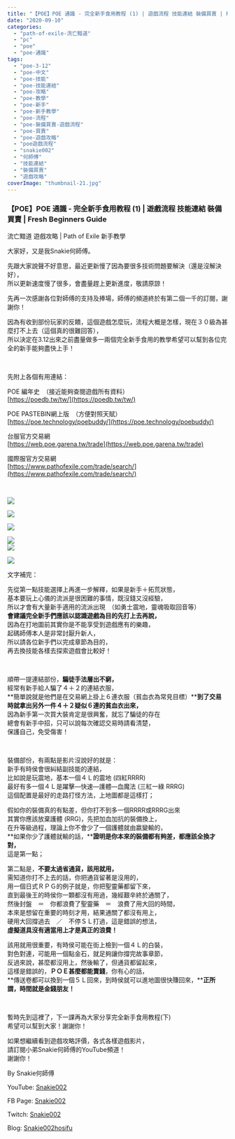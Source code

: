 ```yaml
---
title: "【POE】POE 通識 - 完全新手食用教程 (1) | 遊戲流程 技能連結 裝備買賣 | Fresh Beginners Guide | 流亡黯道 遊戲攻略 | Path of Exile新手教學"
date: "2020-09-10"
categories: 
  - "path-of-exile-流亡黯道"
  - "pc"
  - "poe"
  - "poe-通識"
tags: 
  - "poe-3-12"
  - "poe-中文"
  - "poe-技能"
  - "poe-技能連結"
  - "poe-攻略"
  - "poe-教學"
  - "poe-新手"
  - "poe-新手教學"
  - "poe-流程"
  - "poe-裝備買賣-遊戲流程"
  - "poe-買賣"
  - "poe-遊戲攻略"
  - "poe遊戲流程"
  - "snakie002"
  - "何師傅"
  - "技能連結"
  - "裝備買賣"
  - "遊戲攻略"
coverImage: "thumbnail-21.jpg"
---
```


### 【POE】POE 通識 - 完全新手食用教程 (1) | 遊戲流程 技能連結 裝備買賣 | Fresh Beginners Guide  
流亡黯道 遊戲攻略 | Path of Exile 新手教學

  
大家好，又是我Snakie何師傅。  

  
先跟大家說聲不好意思，最近更新慢了因為要很多技術問題要解決（還是沒解決好），  
所以更新速度慢了很多，會盡量趕上更新進度，敬請原諒！  

  
先再一次感謝各位對師傅的支持及捧場，師傅的頻道終於有第二個一千的訂閱，謝謝你！  

  
因為有收到部份玩家的反饋，這個遊戲怎麼玩，流程大概是怎樣，現在３０級為甚麼打不上去（這個真的很難回答），  
所以決定在3.12出來之前盡量做多一兩個完全新手食用的教學希望可以幫到各位完全的新手能夠盡快上手！  

  
   

  
先附上各個有用連結：  

  
POE 編年史　（接近能夠查閱遊戲所有資料）  
[https://poedb.tw/tw/](https://poedb.tw/tw/)  

  
POE PASTEBIN網上版　（方便對照天賦）  
[https://poe.technology/poebuddy/](https://poe.technology/poebuddy/)  

  
台服官方交易網  
[https://web.poe.garena.tw/trade](https://web.poe.garena.tw/trade)  

  
國際服官方交易網  
[https://www.pathofexile.com/trade/search/](https://www.pathofexile.com/trade/search/)  

  
   

  
![](WordPress/4-1024x576.jpg)  

  
![](WordPress/6-1024x576.jpg)  

  
![](WordPress/3-1024x576.jpg)  

  
![](WordPress/2-1024x576.jpg)  
![](WordPress/1-1024x576.jpg)  

  
![](WordPress/5-1024x576.jpg)  

  
文字補完：  

  
先從第一點技能選擇上再進一步解釋，如果是新手＋拓荒狀態，  
基本要玩上心儀的流派是很困難的事情，既沒錢又沒經驗，  
所以才會有大量新手適用的流派出現　（如勇士震地，靈魂吸取回音等）  
**會建議完全新手們應該以認識遊戲為目的先打上去再說，**  
因為在打地圖前其實你是不能享受到遊戲應有的樂趣，  
起碼師傅本人是非常討厭升新人，  
所以請各位新手們以完成章節為目的，  
再去換技能各樣去探索遊戲會比較好！  

  
   

  
順帶一提連結部份，**騙徒手法層出不窮，**  
經常有新手給人騙了４＋２的連結衣服，  
**簡單說就是他們是在交易網上掛上６連衣服（貧血衣為常見目標）****到了交易時就拿出另外一件４＋２疑似６連的貧血衣出來，**  
因為新手第一次買大裝肯定是很興奮，就忘了騙徒的存在  
總會有新手中招，只可以說每次確認交易時請看清楚，  
保護自己，免受傷害！  

  
   

  
裝備部份，有兩點是影片沒說好的就是：  
新手有時侯會很糾結副技能的連結，  
比如說是玩震地，基本一個４Ｌ的震地 (四紅RRRR)  
最好有多一個４Ｌ是躍擊—快速—護體—血魔法 (三紅一綠 RRRG)  
這個配置是最好的走路打怪方法，上地圖都是這樣打；  

  
假如你的裝備真的有點差，但你打不到多一個RRRR或RRRG出來  
其實你應該放棄護體 (RRG)，先把加血加抗的裝備換上，  
在升等級過程，理論上你不會少了一個護體就由嬴變輸的，  
**如果你少了護體就輸的話，****證明是你本來的裝備都有夠差，都應該全換才對，**  
這是第一點；  

  
第二點是，**不要太過省通貨，該用就用，**  
需知道你打不上去的話，你把通貨留著是沒用的，  
用一個日式ＲＰＧ的例子就是，你把聖靈藥都留下來，  
直到最後王的時侯你一顆都沒有用過，幾經艱辛終於通關了，  
然後封盤　＝　你都浪費了聖靈藥　＝　浪費了用大回的時間，  
本來是想留在重要的時刻才用，結果通關了都沒有用上，  
硬用大回撐過去　／　不停ＳＬ打過，這是錯誤的想法，  
**虛擬道具沒有適當用上才是真正的浪費！**  

  
該用就用很重要，有時侯可能在街上檢到一個４Ｌ的白裝，  
對色對連，可能用一個點金石，就足夠讓你撐完故事章節，  
反過來說，甚麼都沒用上，然後輸了，但通貨都留起來，  
這樣是錯誤的，**ＰＯＥ甚麼都能賣錢**，你有心的話，  
**傳送卷都可以換到一個５Ｌ回來，到時侯就可以進地圖很快賺回來，****正所謂，時間就是金錢朋友！**  

  
   

  
暫時先到這裡了，下一課再為大家分享完全新手食用教程(下)  
希望可以幫到大家！謝謝你！  

  
如果想繼續看到遊戲攻略評價，各式各樣遊戲影片，  
請訂閱小弟Snakie何師傅的YouTube頻道！  
謝謝你！  

  
By Snakie何師傅  

  
YouTube: [Snakie002](https://www.youtube.com/c/Snakie002/)  

  
FB Page: [Snakie002](https://www.facebook.com/Snakie002/)  

  
Twitch: [Snakie002](https://www.twitch.tv/snakie002/)  

  
Blog: [Snakie002hosifu](https://snakie002hosifu.blog/)
